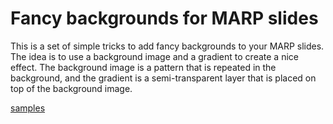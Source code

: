 # Fancy backgrounds for MARP slides

This is a set of simple tricks to add fancy backgrounds to your MARP slides. The idea is to use a background image and a gradient to create a nice effect. The background image is a pattern that is repeated in the background, and the gradient is a semi-transparent layer that is placed on top of the background image.

[samples](https://spideryzarc.github.io/backgrounds/sample.html)